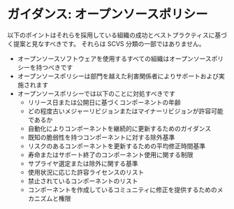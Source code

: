 # ガイダンス: オープンソースポリシー

以下のポイントはそれらを採用している組織の成功とベストプラクティスに基づく提案と見なすべきです。
それらは SCVS 分類の一部ではありません。

- オープンソースソフトウェアを使用するすべての組織はオープンソースポリシーを持つべきです
- オープンソースポリシーは部門を越えた利害関係者によりサポートおよび実施されます
- オープンソースポリシーでは以下のことに対処すべきです
  - リリース日または公開日に基づくコンポーネントの年齢
  - どの程度古いメジャーリビジョンまたはマイナーリビジョンが許容可能であるか
  - 自動化によりコンポーネントを継続的に更新するためのガイダンス
  - 既知の脆弱性を持つコンポーネントに対する除外基準
  - リスクのあるコンポーネントを更新するための平均修正時間基準
  - 寿命またはサポート終了のコンポーネント使用に関する制限
  - サプライヤ選定または除外に関する基準
  - 使用状況に応じた許容ライセンスのリスト
  - 禁止されているコンポーネントのリスト
  - コンポーネントを作成しているコミュニティに修正を提供するためのメカニズムと権限

<div style="page-break-after: always; visibility: hidden">
\newpage
</div>
